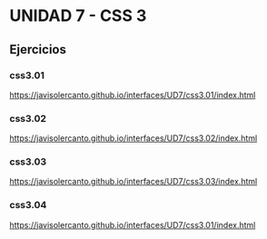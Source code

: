 # UNIDAD 7 - CSS 3

## Ejercicios

### css3.01

https://javisolercanto.github.io/interfaces/UD7/css3.01/index.html

### css3.02

https://javisolercanto.github.io/interfaces/UD7/css3.02/index.html

### css3.03

https://javisolercanto.github.io/interfaces/UD7/css3.03/index.html

### css3.04

https://javisolercanto.github.io/interfaces/UD7/css3.01/index.html